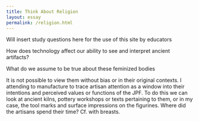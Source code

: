 ```yaml
---
title: Think About Religion
layout: essay
permalink: /religion.html
---
```


Will insert study questions here for the use of this site by educators

How does technology affect our ability to see and interpret ancient artifacts?

What do we assume to be true about these feminized bodies

It is not possible to view them without bias or in their original contexts. I attending to manufacture to trace artisan attention as a window into their intentions and perceived values or functions of the JPF. To do this we can look at ancient kilns, pottery workshops or texts pertaining to them, or in my case, the tool marks and surface impressions on the figurines. Where did the artisans spend their time? Cf. with breasts.